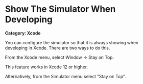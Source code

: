 # Show The Simulator When Developing

__Category: Xcode__

You can configure the simulator so that it is always showing when developing in Xcode. There are two ways to do this.

From the Xcode menu, select Window -> Stay on Top.

This feature works in Xcode 12 or higher.

Alternatively, from the Simulator menu select "Stay on Top".
